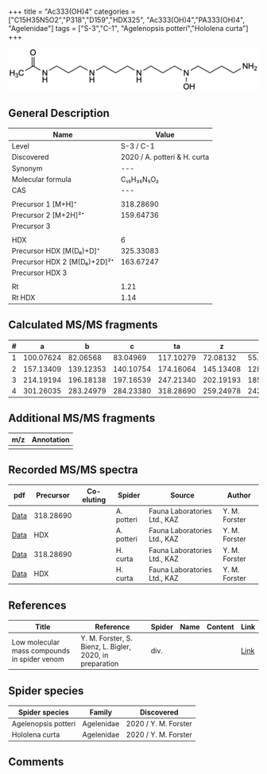 +++
title = "Ac333(OH)4"
categories = ["C15H35N5O2","P318","D159","HDX325",
"Ac333(OH)4","PA333(OH)4",
"Agelenidae"]
tags = ["S-3","C-1",
"Agelenopsis potteri","Hololena curta"]
+++

![](/img/Ac333(OH)4.png)

## General Description

| Name                       | Value              |
|----------------------------|--------------------|
| Level                      | S-3 / C-1          |
| Discovered                 | 2020 / A. potteri & H. curta|
| Synonym                    | ---                |
| Molecular formula          | C₁₅H₃₅N₅O₂                   |
| CAS                        | ---                |
|                            |                    |
| Precursor 1 [M+H]⁺         | 318.28690                   |
| Precursor 2 [M+2H]²⁺       | 159.64736                    |
| Precursor 3                |                    |
|                            |                    |
| HDX                        | 6                   |
| Precursor HDX   [M(D₆)+D]⁺   | 325.33083                   |
| Precursor HDX 2 [M(D₆)+2D]²⁺ | 163.67247                   |
| Precursor HDX 3            |                    |
|                            |                    |
| Rt                         | 1.21                   |
| Rt HDX                     | 1.14                   |

## Calculated MS/MS fragments

| # | a         | b         | c         | ta        | z         | y         | tz        |
|---|-----------|-----------|-----------|-----------|-----------|-----------|-----------|
| 1 | 100.07624 | 82.06568 | 83.04969 | 117.10279 | 72.08132 | 55.05477 | 105.10278 |
| 2 | 157.13409 | 139.12353 | 140.10754 | 174.16064 | 145.13408 | 128.10753 | 162.16063 |
| 3 | 214.19194 | 196.18138 | 197.16539 | 247.21340 | 202.19193 | 185.16538 | 219.21848 |
| 4 | 301.26035 | 283.24979 | 284.23380 | 318.28690 | 259.24978 | 242.22323 | 276.27633 |

## Additional MS/MS fragments

| m/z | Annotation |
|-----|------------|
|     |            |

## Recorded MS/MS spectra

| pdf                                             | Precursor | Co-eluting | Spider      | Source                       | Author        |
|-------------------------------------------------|-----------|------------|-------------|------------------------------|---------------|
| [Data](/pdf/A-potteri/318_Ac333(OH)4_Ap.pdf) | 318.28690 |           | A. potteri | Fauna Laboratories Ltd., KAZ | Y. M. Forster |
| [Data](/pdf/A-potteri/318_Ac333(OH)4_Ap_HDX.pdf) | HDX |           | A. potteri | Fauna Laboratories Ltd., KAZ | Y. M. Forster |
| [Data](/pdf/H-curta/318_Ac333(OH)4_Hc.pdf) | 318.28690 |           | H. curta | Fauna Laboratories Ltd., KAZ | Y. M. Forster |
| [Data](/pdf/H-curta/318_Ac333(OH)4_Hc_HDX.pdf) | HDX |           | H. curta | Fauna Laboratories Ltd., KAZ | Y. M. Forster |


## References

| Title | Reference | Spider | Name | Content | Link |
|-------|-----------|--------|------|---------|------|
| Low molecular mass compounds in spider venom      | Y. M. Forster, S. Bienz, L. Bigler, 2020, in preparation          | div.       |   |   | [Link](unknown) |

## Spider species

| Spider species     | Family     | Discovered           |
|--------------------|------------|----------------------|
| Agelenopsis potteri | Agelenidae | 2020 / Y. M. Forster |
| Hololena curta | Agelenidae | 2020 / Y. M. Forster |

## Comments